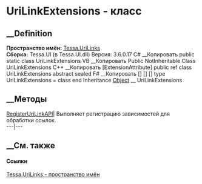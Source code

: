 # UriLinkExtensions - класс
##  __Definition
 **Пространство имён:** [Tessa.UriLinks](N_Tessa_UriLinks.htm)  
 **Сборка:** Tessa.UI (в Tessa.UI.dll) Версия: 3.6.0.17
C# __Копировать
     public static class UriLinkExtensions
VB __Копировать
    <ExtensionAttribute>
    Public NotInheritable Class UriLinkExtensions
C++ __Копировать
    [ExtensionAttribute]
    public ref class UriLinkExtensions abstract sealed
F# __Копировать
     [<AbstractClassAttribute>]
    [<SealedAttribute>]
    [<ExtensionAttribute>]
    type UriLinkExtensions = class end
Inheritance
    [Object](https://learn.microsoft.com/dotnet/api/system.object) __ UriLinkExtensions
##  __Методы
[RegisterUriLinkAPI](M_Tessa_UriLinks_UriLinkExtensions_RegisterUriLinkAPI.htm)|
Выполняет регистрацию зависимостей для обработки ссылок.  
---|---  
## __См. также
#### Ссылки
[Tessa.UriLinks - пространство имён](N_Tessa_UriLinks.htm)
